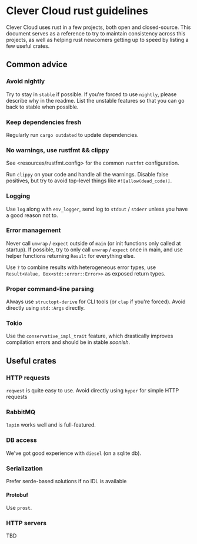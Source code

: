 # Clever Cloud rust guidelines

Clever Cloud uses rust in a few projects, both open and closed-source.
This document serves as a reference to try to maintain consistency across this projects,
as well as helping rust newcomers getting up to speed by listing a few useful crates.

## Common advice

### Avoid nightly

Try to stay in `stable` if possible. If you're forced to use `nightly`, please describe
why in the readme. List the unstable features so that you can go back to stable when
possible.

### Keep dependencies fresh

Regularly run `cargo outdated` to update dependencies.

### No warnings, use rustfmt && clippy

See <resources/rustfmt.config> for the common `rustfmt` configuration.

Run `clippy` on your code and handle all the warnings. Disable false positives,
but try to avoid top-level things like `#![allow(dead_code)]`.

### Logging

Use `log` along with `env_logger`, send log to `stdout` / `stderr` unless you have a good reason not to.

### Error management

Never call `unwrap` / `expect` outside of `main` (or init functions only called at startup).
If possible, try to only call `unwrap` / `expect` once in main, and use helper functions returning
`Result` for everything else.

Use `?` to combine results with heterogeneous error types, use `Result<Value, Box<std::error::Error>>`
as exposed return types.

### Proper command-line parsing

Always use `structopt-derive` for CLI tools (or `clap` if you're forced). Avoid directly using `std::Args`
directly.

### Tokio

Use the `conservative_impl_trait` feature, which drastically improves compilation errors and should be in stable
_soonish_.

## Useful crates

### HTTP requests

`reqwest` is quite easy to use. Avoid directly using `hyper` for simple HTTP requests

### RabbitMQ

`lapin` works well and is full-featured.

### DB access

We've got good experience with `diesel` (on a sqlite db).

### Serialization

Prefer serde-based solutions if no IDL is available

#### Protobuf

Use `prost`.

### HTTP servers

TBD
